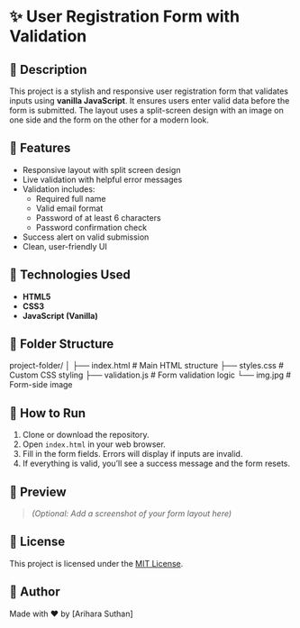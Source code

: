 # ✨ User Registration Form with Validation

## 📌 Description

This project is a stylish and responsive user registration form that validates inputs using **vanilla JavaScript**. It ensures users enter valid data before the form is submitted. The layout uses a split-screen design with an image on one side and the form on the other for a modern look.

## 🧩 Features

- Responsive layout with split screen design
- Live validation with helpful error messages
- Validation includes:
  - Required full name
  - Valid email format
  - Password of at least 6 characters
  - Password confirmation check
- Success alert on valid submission
- Clean, user-friendly UI

## 🚀 Technologies Used

- **HTML5**
- **CSS3**
- **JavaScript (Vanilla)**

## 📁 Folder Structure

project-folder/
│
├── index.html # Main HTML structure
├── styles.css # Custom CSS styling
├── validation.js # Form validation logic
└── img.jpg # Form-side image


## 🧪 How to Run

1. Clone or download the repository.
2. Open `index.html` in your web browser.
3. Fill in the form fields. Errors will display if inputs are invalid.
4. If everything is valid, you’ll see a success message and the form resets.

## 📸 Preview

> *(Optional: Add a screenshot of your form layout here)*

## 📃 License

This project is licensed under the [MIT License](LICENSE).

## 🙌 Author

Made with ❤️ by [Arihara Suthan]
